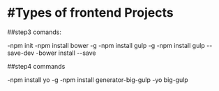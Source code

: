 #Types of frontend Projects
===============


##step3 comands:

-npm init
-npm install bower -g
-npm install gulp -g
-npm install gulp --save-dev
-bower install <package-name> --save


##step4 commands

-npm install yo -g
-npm install generator-big-gulp
-yo big-gulp